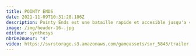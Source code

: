 ```yaml
---
title: POINTY ENDS
date: 2021-11-09T10:31:28.186Z
description: Pointy Ends est une bataille rapide et accesible jusqu'a 4 joueurs.
image: /img/header-16-.jpg
editeur: synthesys
nbrDeJoueur: "4"
video: https://svrstorage.s3.amazonaws.com/gameassets/svr_5843/trailer.webm
---
```

